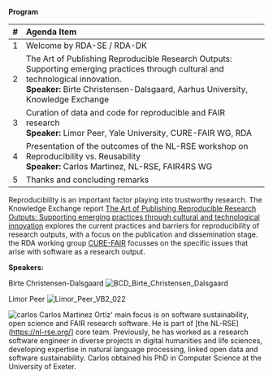 **Program**

| #   | Agenda Item|
|:----|:-----------------------------------------------------------------------------------------------------------|                  
| 1   | Welcome by RDA-SE / RDA-DK|
| 2   | The Art of Publishing Reproducible Research Outputs: Supporting emerging practices through cultural and technological innovation. <br />**Speaker:** Birte Christensen-Dalsgaard, Aarhus University, Knowledge Exchange <br />|
| 3   | Curation of data and code for reproducible and FAIR research <br />**Speaker:** Limor Peer, Yale University, CURE-FAIR WG, RDA|
| 4   | Presentation of the outcomes of the NL-RSE workshop on Reproducibility vs. Reusability <br />**Speaker:** Carlos Martinez, NL-RSE, FAIR4RS WG |
| 5   | Thanks and concluding remarks |

Reproducibility is an important factor playing into trustworthy research. The Knowledge Exchange report [The Art of Publishing Reproducible Research Outputs: Supporting emerging practices through cultural and technological innovation](https://zenodo.org/record/5521077#.Yihp_uiZMuU) explores the current practices and barriers for reproducibility of research outputs, with a focus on the publication and dissemination stage. the RDA working group [CURE-FAIR](https://www.rd-alliance.org/groups/cure-fair-wg) focusses on the specific issues that arise with software as a research output. 



**Speakers:**

Birte Christensen-Dalsgaard
![BCD_Birte_Christensen_Dalsgaard](https://user-images.githubusercontent.com/74252404/157414128-04070c63-ef52-41f4-8bc0-e17af9d6c37e.jpg)

Limor Peer
![Limor_Peer_VB2_022](https://user-images.githubusercontent.com/74252404/157414304-8436a24b-6924-4566-b2cc-166577d6e8a5.jpg)

![carlos](https://user-images.githubusercontent.com/74252404/157414337-1346609f-4b94-40f1-980f-e721dd309e6b.jpg)
Carlos Martinez Ortiz' main focus is on software sustainability, open science and FAIR research software. He is part of [the NL-RSE](https://nl-rse.org/] core team. Previously, he has worked as a research software engineer in diverse projects in digital humanities and life sciences, developing expertise in natural language processing, linked open data and software sustainability. Carlos obtained his PhD in Computer Science at the University of Exeter.
